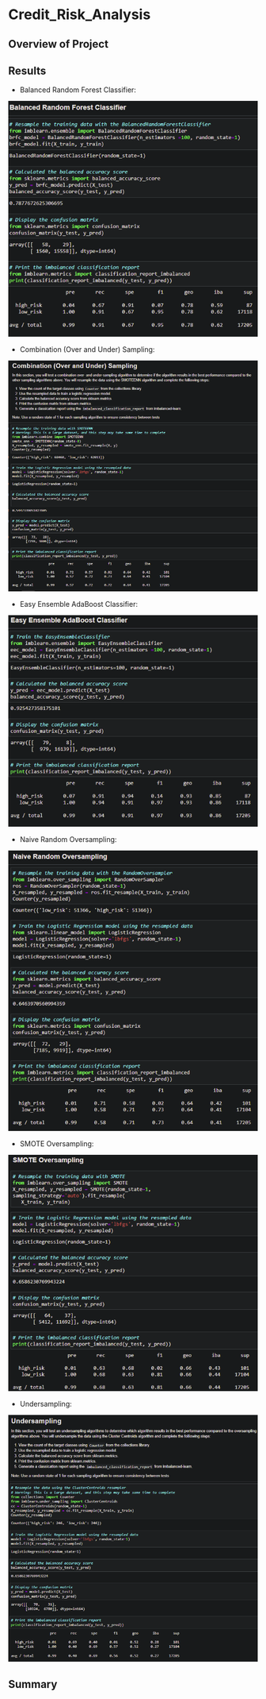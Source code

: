 # Credit_Risk_Analysis

## Overview of Project

## Results

- Balanced Random Forest Classifier:

![Balanced Random Forest Classifier]( https://github.com/Robeliom15/Credit_Risk_Analysis/blob/main/images/Balanced%20Random%20Forest%20Classifier.png?raw=true)

- Combination (Over and Under) Sampling:

![Combination (Over and Under) Sampling]( https://github.com/Robeliom15/Credit_Risk_Analysis/blob/main/images/Combination%20(Over%20and%20Under)%20Sampling.png?raw=true)

- Easy Ensemble AdaBoost Classifier:

![Easy Ensemble AdaBoost Classifier]( https://github.com/Robeliom15/Credit_Risk_Analysis/blob/main/images/Easy%20Ensemble%20AdaBoost%20Classifier.png?raw=true)

- Naive Random Oversampling:

![Naive Random Oversampling]( https://github.com/Robeliom15/Credit_Risk_Analysis/blob/main/images/Naive%20Random%20Oversampling.png?raw=true)

- SMOTE Oversampling:

![SMOTE Oversampling]( https://github.com/Robeliom15/Credit_Risk_Analysis/blob/main/images/SMOTE%20Oversampling.png?raw=true)

- Undersampling:

![Undersampling]( https://github.com/Robeliom15/Credit_Risk_Analysis/blob/main/images/Undersampling.png?raw=true)

## Summary

